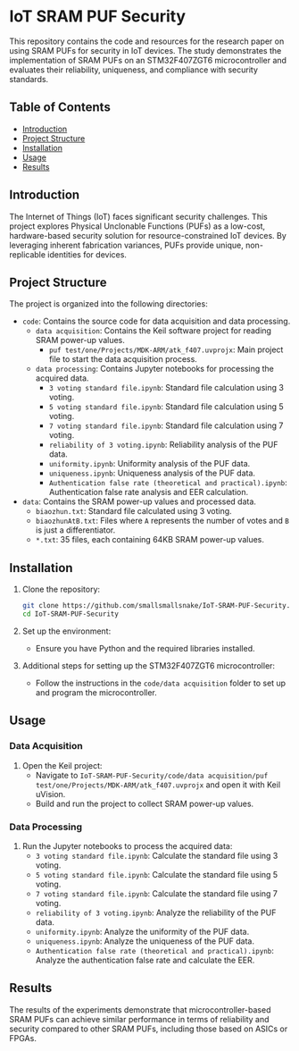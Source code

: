 # IoT SRAM PUF Security

This repository contains the code and resources for the research paper on using SRAM PUFs for security in IoT devices. The study demonstrates the implementation of SRAM PUFs on an STM32F407ZGT6 microcontroller and evaluates their reliability, uniqueness, and compliance with security standards.

## Table of Contents

- [Introduction](#introduction)
- [Project Structure](#project-structure)
- [Installation](#installation)
- [Usage](#usage)
- [Results](#results)


## Introduction

The Internet of Things (IoT) faces significant security challenges. This project explores Physical Unclonable Functions (PUFs) as a low-cost, hardware-based security solution for resource-constrained IoT devices. By leveraging inherent fabrication variances, PUFs provide unique, non-replicable identities for devices.

## Project Structure

The project is organized into the following directories:

- `code`: Contains the source code for data acquisition and data processing.
  - `data acquisition`: Contains the Keil software project for reading SRAM power-up values.
    - `puf test/one/Projects/MDK-ARM/atk_f407.uvprojx`: Main project file to start the data acquisition process.
  - `data processing`: Contains Jupyter notebooks for processing the acquired data.
    - `3 voting standard file.ipynb`: Standard file calculation using 3 voting.
    - `5 voting standard file.ipynb`: Standard file calculation using 5 voting.
    - `7 voting standard file.ipynb`: Standard file calculation using 7 voting.
    - `reliability of 3 voting.ipynb`: Reliability analysis of the PUF data.
    - `uniformity.ipynb`: Uniformity analysis of the PUF data.
    - `uniqueness.ipynb`: Uniqueness analysis of the PUF data.
    - `Authentication false rate (theoretical and practical).ipynb`: Authentication false rate analysis and EER calculation.
- `data`: Contains the SRAM power-up values and processed data.
  - `biaozhun.txt`: Standard file calculated using 3 voting.
  - `biaozhunAtB.txt`: Files where `A` represents the number of votes and `B` is just a differentiator.
  - `*.txt`: 35 files, each containing 64KB SRAM power-up values.

## Installation

1. Clone the repository:
    ```sh
    git clone https://github.com/smallsmallsnake/IoT-SRAM-PUF-Security.git
    cd IoT-SRAM-PUF-Security
    ```

2. Set up the environment:
    - Ensure you have Python and the required libraries installed. 

3. Additional steps for setting up the STM32F407ZGT6 microcontroller:
    - Follow the instructions in the `code/data acquisition` folder to set up and program the microcontroller.

## Usage

### Data Acquisition

1. Open the Keil project:
    - Navigate to `IoT-SRAM-PUF-Security/code/data acquisition/puf test/one/Projects/MDK-ARM/atk_f407.uvprojx` and open it with Keil uVision.
    - Build and run the project to collect SRAM power-up values.

### Data Processing

1. Run the Jupyter notebooks to process the acquired data:
    - `3 voting standard file.ipynb`: Calculate the standard file using 3 voting.
    - `5 voting standard file.ipynb`: Calculate the standard file using 5 voting.
    - `7 voting standard file.ipynb`: Calculate the standard file using 7 voting.
    - `reliability of 3 voting.ipynb`: Analyze the reliability of the PUF data.
    - `uniformity.ipynb`: Analyze the uniformity of the PUF data.
    - `uniqueness.ipynb`: Analyze the uniqueness of the PUF data.
    - `Authentication false rate (theoretical and practical).ipynb`: Analyze the authentication false rate and calculate the EER.

## Results

The results of the experiments demonstrate that microcontroller-based SRAM PUFs can achieve similar performance in terms of reliability and security compared to other SRAM PUFs, including those based on ASICs or FPGAs.



